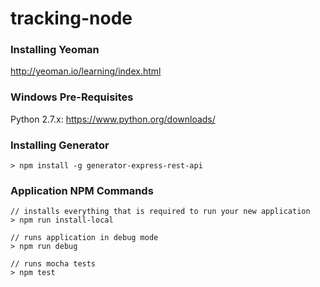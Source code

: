 tracking-node
==========================

### Installing Yeoman
http://yeoman.io/learning/index.html

### Windows Pre-Requisites
Python 2.7.x: https://www.python.org/downloads/

### Installing Generator
`> npm install -g generator-express-rest-api`

### Application NPM Commands ###
```
// installs everything that is required to run your new application
> npm run install-local
```
```
// runs application in debug mode
> npm run debug
```
```
// runs mocha tests
> npm test
```